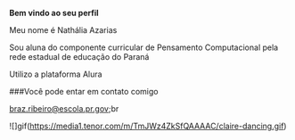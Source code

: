 **Bem vindo ao seu perfil**

Meu nome é Nathália Azarias

Sou aluna do componente curricular de Pensamento Computacional pela rede estadual de educação do Paraná

Utilizo a plataforma Alura

###Você pode entar em contato comigo

braz.ribeiro@escola.pr.gov;br

![]gif(https://media1.tenor.com/m/TmJWz4ZkSfQAAAAC/claire-dancing.gif)
